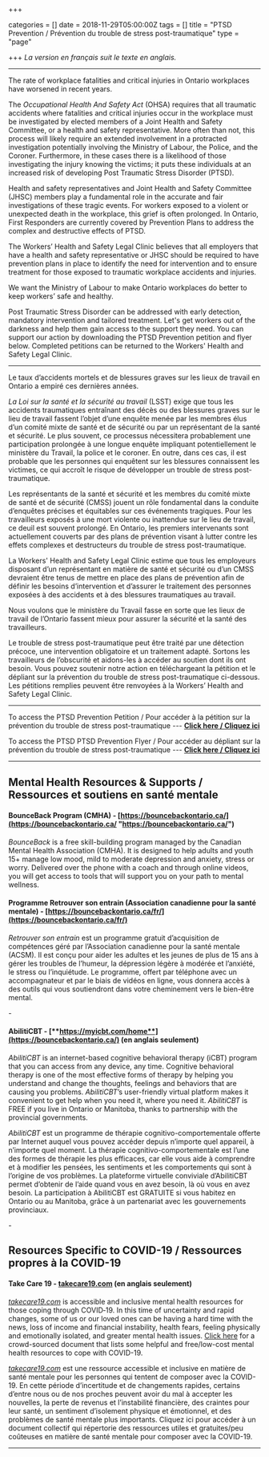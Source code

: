 +++

categories = []
date = 2018-11-29T05:00:00Z
tags = []
title = "PTSD Prevention / Prévention du trouble de stress post-traumatique"
type = "page"

+++
_La version en français suit le texte en anglais._

***
The rate of workplace fatalities and critical injuries in Ontario workplaces have worsened in recent years.

The _Occupational Health And Safety Act_ (OHSA) requires that all traumatic accidents where fatalities and critical injuries occur in the workplace must be investigated by elected members of a Joint Health and Safety Committee, or a health and safety representative. More often than not, this process will likely require an extended involvement in a protracted investigation potentially involving the Ministry of Labour, the Police, and the Coroner. Furthermore, in these cases there is a likelihood of those investigating the injury knowing the victims; it puts these individuals at an increased risk of developing Post Traumatic Stress Disorder (PTSD).

Health and safety representatives and Joint Health and Safety Committee (JHSC) members play a fundamental role in the accurate and fair investigations of these tragic events. For workers exposed to a violent or unexpected death in the workplace, this grief is often prolonged.  In Ontario, First Responders are currently covered by Prevention Plans to address the complex and destructive effects of PTSD.

The Workers’ Health and Safety Legal Clinic believes that all employers that have a health and safety representative or JHSC should be required to have prevention plans in place to identify the need for intervention and to ensure treatment for those exposed to traumatic workplace accidents and injuries.

We want the Ministry of Labour to make Ontario workplaces do better to keep workers’ safe and healthy.

Post Traumatic Stress Disorder can be addressed with early detection, mandatory intervention and tailored treatment. Let's get workers out of the darkness and help them gain access to the support they need. You can support our action by downloading the PTSD Prevention petition and flyer below. Completed petitions can be returned to the Workers' Health and Safety Legal Clinic.

***
Le taux d’accidents mortels et de blessures graves sur les lieux de travail en Ontario a empiré ces dernières années.

_La Loi sur la santé et la sécurité au travail_ (LSST) exige que tous les accidents traumatiques entraînant des décès ou des blessures graves sur le lieu de travail fassent l’objet d’une enquête menée par les membres élus d’un comité mixte de santé et de sécurité ou par un représentant de la santé et sécurité. Le plus souvent, ce processus nécessitera probablement une participation prolongée à une longue enquête impliquant potentiellement le ministère du Travail, la police et le coroner. En outre, dans ces cas, il est probable que les personnes qui enquêtent sur les blessures connaissent les victimes, ce qui accroît le risque de développer un trouble de stress post-traumatique.

Les représentants de la santé et sécurité et les membres du comité mixte de santé et de sécurité (CMSS) jouent un rôle fondamental dans la conduite d’enquêtes précises et équitables sur ces événements tragiques. Pour les travailleurs exposés à une mort violente ou inattendue sur le lieu de travail, ce deuil est souvent prolongé. En Ontario, les premiers intervenants sont actuellement couverts par des plans de prévention visant à lutter contre les effets complexes et destructeurs du trouble de stress post-traumatique.

La Workers' Health and Safety Legal Clinic estime que tous les employeurs disposant d’un représentant en matière de santé et sécurité ou d’un CMSS devraient être tenus de mettre en place des plans de prévention afin de définir les besoins d’intervention et d’assurer le traitement des personnes exposées à des accidents et à des blessures traumatiques au travail.

Nous voulons que le ministère du Travail fasse en sorte que les lieux de travail de l’Ontario fassent mieux pour assurer la sécurité et la santé des travailleurs.

Le trouble de stress post-traumatique peut être traité par une détection précoce, une intervention obligatoire et un traitement adapté. Sortons les travailleurs de l’obscurité et aidons-les à accéder au soutien dont ils ont besoin. Vous pouvez soutenir notre action en téléchargeant la pétition et le dépliant sur la prévention du trouble de stress post-traumatique ci-dessous. Les pétitions remplies peuvent être renvoyées à la Workers’ Health and Safety Legal Clinic.

***
To access the PTSD Prevention Petition / Pour accéder à la pétition sur la prévention du trouble de stress post-traumatique --- [**Click here / Cliquez ici**](https://s3.amazonaws.com/newsletter.workers-safety.ca/newsletters/Clinic+Projects/PTSD+Prevention/PTSD+Prevention+Petition.pdf "PTSD Prevention Petition") 

To access the PTSD PTSD Prevention Flyer / Pour accéder au dépliant sur la prévention du trouble de stress post-traumatique --- [**Click here / Cliquez ici**](https://s3.amazonaws.com/newsletter.workers-safety.ca/newsletters/Clinic+Projects/PTSD+Prevention/PTSD+Prevention+Flyer.pdf "PTSD Prevention Flyer") 

***

## **Mental Health Resources & Supports / Ressources et soutiens en santé mentale**

#### **BounceBack Program (CMHA)** - [https://bouncebackontario.ca/](https://bouncebackontario.ca/ "https://bouncebackontario.ca/")

_BounceBack_ is a free skill-building program managed by the Canadian Mental Health Association (CMHA). It is designed to help adults and youth 15+ manage low mood, mild to moderate depression and anxiety, stress or worry. Delivered over the phone with a coach and through online videos, you will get access to tools that will support you on your path to mental wellness.

#### **Programme Retrouver son entrain (Association canadienne pour la santé mentale)** - [https://bouncebackontario.ca/fr/](https://bouncebackontario.ca/fr/)

_Retrouver son entrain_ est un programme gratuit d’acquisition de compétences géré par l’Association canadienne pour la santé mentale (ACSM). Il est conçu pour aider les adultes et les jeunes de plus de 15 ans à gérer les troubles de l’humeur, la dépression légère à modérée et l’anxiété, le stress ou l’inquiétude. Le programme, offert par téléphone avec un accompagnateur et par le biais de vidéos en ligne, vous donnera accès à des outils qui vous soutiendront dans votre cheminement vers le bien-être mental.

\-

#### **AbilitiCBT** - [**https://myicbt.com/home**](https://bouncebackontario.ca/) (en anglais seulement)

_AbilitiCBT_ is an internet-based cognitive behavioral therapy (iCBT) program that you can access from any device, any time. Cognitive behavioral therapy is one of the most effective forms of therapy by helping you understand and change the thoughts, feelings and behaviors that are causing you problems. _AbilitiCBT_’s user-friendly virtual platform makes it convenient to get help when you need it, where you need it. _AbilitiCBT_ is FREE if you live in Ontario or Manitoba, thanks to partnership with the provincial governments.

_AbilitiCBT_ est un programme de thérapie cognitivo-comportementale offerte par Internet auquel vous pouvez accéder depuis n’importe quel appareil, à n’importe quel moment. La thérapie cognitivo-comportementale est l’une des formes de thérapie les plus efficaces, car elle vous aide à comprendre et à modifier les pensées, les sentiments et les comportements qui sont à l’origine de vos problèmes. La plateforme virtuelle conviviale d’AbilitiCBT permet d’obtenir de l’aide quand vous en avez besoin, là où vous en avez besoin. La participation à AbilitiCBT est GRATUITE si vous habitez en Ontario ou au Manitoba, grâce à un partenariat avec les gouvernements provinciaux.

\-

## Resources Specific to COVID-19 / Ressources propres à la COVID-19

#### **Take Care 19** - [**takecare19.com**](http://takecare19.com/) (en anglais seulement)

[_takecare19.com_](http://takecare19.com/) is accessible and inclusive mental health resources for those coping through COVID‑19. In this time of uncertainty and rapid changes, some of us or our loved ones can be having a hard time with the news, loss of income and financial instability, health fears, feeling physically and emotionally isolated, and greater mental health issues. [Click here](https://s3.amazonaws.com/newsletter.workers-safety.ca/newsletters/Clinic+Projects/COVID-19/TakeCare19-Mental+Health+Resources+Factsheet.docx "Resources Factsheet") for a crowd-sourced document that lists some helpful and free/low-cost mental health resources to cope with COVID-19.

[_takecare19.com_](http://takecare19.com/) est une ressource accessible et inclusive en matière de santé mentale pour les personnes qui tentent de composer avec la COVID-19. En cette période d’incertitude et de changements rapides, certains d’entre nous ou de nos proches peuvent avoir du mal à accepter les nouvelles, la perte de revenus et l’instabilité financière, des craintes pour leur santé, un sentiment d’isolement physique et émotionnel, et des problèmes de santé mentale plus importants. Cliquez ici pour accéder à un document collectif qui répertorie des ressources utiles et gratuites/peu coûteuses en matière de santé mentale pour composer avec la COVID-19.

***
